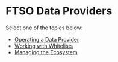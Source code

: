 # FTSO Data Providers

Select one of the topics below:

* [Operating a Data Provider](./operating.md)
* [Working with Whitelists](./whitelisting.md)
* [Managing the Ecosystem](./managing-ecosystem/index.md)
